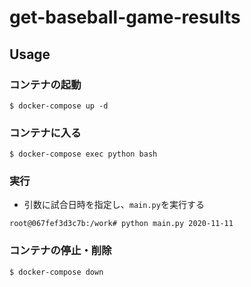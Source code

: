 # get-baseball-game-results

## Usage

### コンテナの起動

```
$ docker-compose up -d
```

### コンテナに入る

```
$ docker-compose exec python bash
```

### 実行

- 引数に試合日時を指定し、`main.py`を実行する

```
root@067fef3d3c7b:/work# python main.py 2020-11-11
```

### コンテナの停止・削除

```
$ docker-compose down
```
